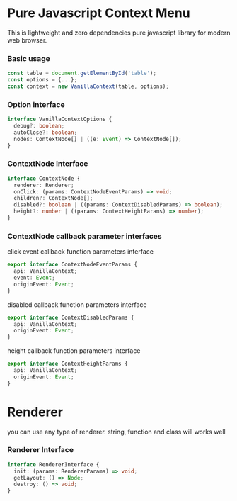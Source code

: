 # Pure Javascript Context Menu

This is lightweight and zero dependencies pure javascript library for modern web browser.

### Basic usage

```javascript
const table = document.getElementById('table');
const options = {...};
const context = new VanillaContext(table, options);
```

### Option interface

```typescript
interface VanillaContextOptions {
  debug?: boolean;
  autoClose?: boolean;
  nodes: ContextNode[] | ((e: Event) => ContextNode[]);
}
```

### ContextNode Interface

```typescript
interface ContextNode {
  renderer: Renderer;
  onClick: (params: ContextNodeEventParams) => void;
  children?: ContextNode[];
  disabled?: boolean | ((params: ContextDisabledParams) => boolean);
  height?: number | ((params: ContextHeightParams) => number);
}
```

### ContextNode callback parameter interfaces

click event callback function parameters interface
```typescript
export interface ContextNodeEventParams {
  api: VanillaContext;
  event: Event;
  originEvent: Event;
}
```

disabled callback function parameters interface
```typescript
export interface ContextDisabledParams {
  api: VanillaContext;
  originEvent: Event;
}
```

height callback function parameters interface
```typescript
export interface ContextHeightParams {
  api: VanillaContext;
  originEvent: Event;
}
```

# Renderer

you can use any type of renderer. string, function and class will works well

### Renderer Interface

```typescript
interface RendererInterface {
  init: (params: RendererParams) => void;
  getLayout: () => Node;
  destroy: () => void;
}
```
